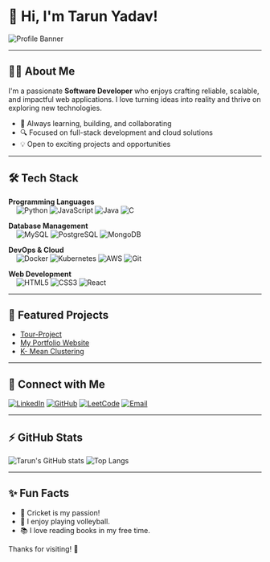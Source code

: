 # 👋 Hi, I'm Tarun Yadav!

![Profile Banner](https://capsule-render.vercel.app/api?type=waving&color=gradient&height=200&section=header&text=Tarun%20Yadav&fontSize=40&fontAlignY=35&desc=Passionate%20Software%20Developer%20%7C%20Tech%20Enthusiast&descAlignY=57)

---

## 🙋‍♂️ About Me

I'm a passionate **Software Developer** who enjoys crafting reliable, scalable, and impactful web applications. I love turning ideas into reality and thrive on exploring new technologies.

- 🚀 Always learning, building, and collaborating
- 🔍 Focused on full-stack development and cloud solutions
- 💡 Open to exciting projects and opportunities

---

## 🛠️ Tech Stack

**Programming Languages**  
&nbsp; &nbsp; ![Python](https://img.shields.io/badge/Python-3776AB?style=for-the-badge&logo=python&logoColor=white)
![JavaScript](https://img.shields.io/badge/JavaScript-F7DF1E?style=for-the-badge&logo=javascript&logoColor=black)
![Java](https://img.shields.io/badge/Java-007396?style=for-the-badge&logo=java&logoColor=white)
![C](https://img.shields.io/badge/C-00599C?style=for-the-badge&logo=c&logoColor=white)

**Database Management**  
&nbsp; &nbsp; ![MySQL](https://img.shields.io/badge/MySQL-4479A1?style=for-the-badge&logo=mysql&logoColor=white)
![PostgreSQL](https://img.shields.io/badge/PostgreSQL-336791?style=for-the-badge&logo=postgresql&logoColor=white)
![MongoDB](https://img.shields.io/badge/MongoDB-47A248?style=for-the-badge&logo=mongodb&logoColor=white)

**DevOps & Cloud**  
&nbsp; &nbsp; ![Docker](https://img.shields.io/badge/Docker-2496ED?style=for-the-badge&logo=docker&logoColor=white)
![Kubernetes](https://img.shields.io/badge/Kubernetes-326CE5?style=for-the-badge&logo=kubernetes&logoColor=white)
![AWS](https://img.shields.io/badge/AWS-232F3E?style=for-the-badge&logo=amazonaws&logoColor=white)
![Git](https://img.shields.io/badge/Git-F05032?style=for-the-badge&logo=git&logoColor=white)

**Web Development**  
&nbsp; &nbsp; ![HTML5](https://img.shields.io/badge/HTML5-E34F26?style=for-the-badge&logo=html5&logoColor=white)
![CSS3](https://img.shields.io/badge/CSS3-1572B6?style=for-the-badge&logo=css3&logoColor=white)
![React](https://img.shields.io/badge/React-61DAFB?style=for-the-badge&logo=react&logoColor=black)

---

## 🚩 Featured Projects

- [Tour-Project](https://github.com/Tarunyadav0001/Tour-Project)  
- [My Portfolio Website](https://github.com/Tarunyadav0001/Tarunyadav0001.github.io)  
- [K- Mean Clustering](https://github.com/Tarunyadav0001/K-MeansClustering.git)

---

## 🔗 Connect with Me

[![LinkedIn](https://img.shields.io/badge/LinkedIn-blue?logo=linkedin&logoColor=white&style=for-the-badge)](https://linkedin.com/in/tarun-yadav-858b78284)
[![GitHub](https://img.shields.io/badge/GitHub-181717?logo=github&logoColor=white&style=for-the-badge)](https://github.com/Tarunyadav0001)
[![LeetCode](https://img.shields.io/badge/LeetCode-orange?logo=leetcode&logoColor=white&style=for-the-badge)](https://leetcode.com/u/Tarun_Rao/)
[![Email](https://img.shields.io/badge/Email-Contact_Me-red?logo=gmail&logoColor=white&style=for-the-badge)](mailto:taru4037@gmail.com)

---

## ⚡ GitHub Stats

![Tarun's GitHub stats](https://github-readme-stats.vercel.app/api?username=Tarunyadav0001&show_icons=true&theme=tokyonight)
![Top Langs](https://github-readme-stats.vercel.app/api/top-langs/?username=Tarunyadav0001&layout=compact&theme=tokyonight)

---

## ✨ Fun Facts

- 🏏 Cricket is my passion!
- 🏐 I enjoy playing volleyball.
- 📚 I love reading books in my free time.

Thanks for visiting! 🚀
